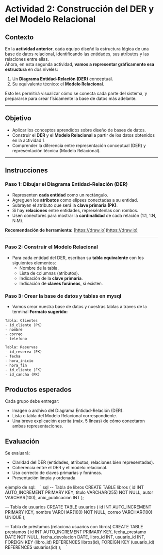 # Actividad 2: Construcción del DER y del Modelo Relacional

## Contexto

En la **actividad anterior**, cada equipo diseñó la estructura lógica de una base de datos relacional, identificando las entidades, sus atributos y las relaciones entre ellas.  
Ahora, en esta segunda actividad, **vamos a representar gráficamente esa estructura** en dos niveles:

1. Un **Diagrama Entidad-Relación (DER)** conceptual.
2. Su equivalente técnico: el **Modelo Relacional**.

Esto les permitirá visualizar cómo se conecta cada parte del sistema, y prepararse para crear físicamente la base de datos más adelante.

---

## Objetivo

- Aplicar los conceptos aprendidos sobre diseño de bases de datos.
- Construir el **DER** y el **Modelo Relacional** a partir de los datos obtenidos en la actividad 1.
- Comprender la diferencia entre representación conceptual (DER) y representación técnica (Modelo Relacional).

---

## Instrucciones

### Paso 1: Dibujar el Diagrama Entidad-Relación (DER)

- Representen **cada entidad** como un rectángulo.
- Agreguen los **atributos** como elipses conectadas a su entidad.
- Subrayen el atributo que será la **clave primaria (PK)**.
- Si hay **relaciones** entre entidades, represéntenlas con rombos.
- Usen conectores para mostrar la **cardinalidad** de cada relación (1:1, 1:N, N:M).

**Recomendación de herramienta:** [https://draw.io](https://draw.io)

---

### Paso 2: Construir el Modelo Relacional

- Para cada entidad del DER, escriban su **tabla equivalente** con los siguientes elementos:
  - Nombre de la tabla.
  - Lista de columnas (atributos).
  - Indicación de la **clave primaria**.
  - Indicación de **claves foráneas**, si existen.


### Paso 3: Crear la base de datos y tablas en mysql

- Vamos crear nuestra base de datos y nuestras tablas a traves de la terminal
**Formato sugerido:**

```sql
Tabla: Clientes
- id_cliente (PK)
- nombre
- correo
- telefono

Tabla: Reservas
- id_reserva (PK)
- fecha
- hora_inicio
- hora_fin
- id_cliente (FK)
- id_cancha (FK)
```
## Productos esperados
Cada grupo debe entregar:

- Imagen o archivo del Diagrama Entidad-Relación (DER).
- Lista o tabla del Modelo Relacional correspondiente.
- Una breve explicación escrita (máx. 5 líneas) de cómo conectaron ambas representaciones.

## Evaluación
Se evaluará:

- Claridad del DER (entidades, atributos, relaciones bien representadas).
- Coherencia entre el DER y el modelo relacional.
- Uso correcto de claves primarias y foráneas.
- Presentación limpia y ordenada.


ejemplo de sql:
` ` ` sql
-- Tabla de libros
CREATE TABLE libros (
    id INT AUTO_INCREMENT PRIMARY KEY,
    titulo VARCHAR(255) NOT NULL,
    autor VARCHAR(100),
    anio_publicacion INT
);

-- Tabla de usuarios
CREATE TABLE usuarios (
    id INT AUTO_INCREMENT PRIMARY KEY,
    nombre VARCHAR(100) NOT NULL,
    correo VARCHAR(100) UNIQUE
);

-- Tabla de préstamos (relaciona usuarios con libros)
CREATE TABLE prestamos (
    id INT AUTO_INCREMENT PRIMARY KEY,
    fecha_prestamo DATE NOT NULL,
    fecha_devolucion DATE,
    libro_id INT,
    usuario_id INT,
    FOREIGN KEY (libro_id) REFERENCES libros(id),
    FOREIGN KEY (usuario_id) REFERENCES usuarios(id)
);
` ` ` 
